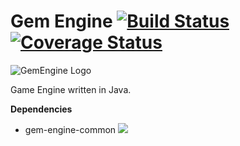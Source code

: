 # Gem Engine [![Build Status](https://travis-ci.org/Ughuuu/gem-engine.svg?branch=master)](https://travis-ci.org/Ughuuu/gem-engine) [![Coverage Status](https://coveralls.io/repos/github/Ughuuu/gem-engine/badge.svg?branch=master&service=github)](https://coveralls.io/github/Ughuuu/gem-engine?branch=master)

![GemEngine Logo](https://raw.githubusercontent.com/Ughuuu/ughuuu.github.io/master/assets/gem.png)

Game Engine written in Java.

**Dependencies**
- gem-engine-common [![](https://github.com/Ughuuu/ughuuu.github.io/blob/master/assets/gemText.png)](https://github.com/Ughuuu/gem-engine-common/)
